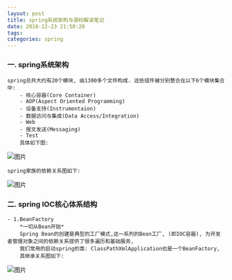 ```yaml
---
layout: post
title: spring系统架构与源码解读笔记
date: 2018-12-23 21:50:20
tags:
categories: spring
---
```


### 一. spring系统架构

    spring总共大约有20个模块, 由1300多个文件构成. 这些组件被分别整合在以下6个模块集合中:
        - 核心容器(Core Container)
        - AOP(Aspect Oriented Programming)
        - 设备支持(Instrumentaion)
        - 数据访问与集成(Data Access/Integration)
        - Web
        - 报文发送(Messaging)
        - Test
        具体如下图:
<!--more-->            
   ![图片](./01.png)

    spring家族的依赖关系图如下:
    
   ![图片](./2.png)
   
### 二. spring IOC核心体系结构

    - 1.BeanFactory
        *一切从Bean开始*
        Spring Bean的创建是典型的工厂模式,这一系列的Bean工厂, (即IOC容器), 为开发者管理对象之间的依赖关系提供了很多遍历和基础服务, 
        我们常用的启动spring的类: ClassPathXmlApplication也是一个BeanFactory,
        其继承关系图如下:
        
   ![图片](./3.png)
   

